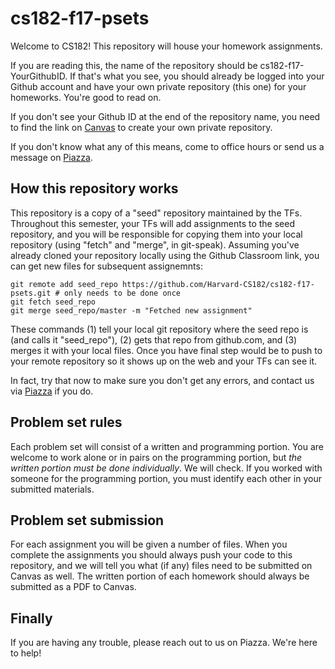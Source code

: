 # cs182-f17-psets

Welcome to CS182! This repository will house your homework assignments.

If you are reading this, the name of the repository should be cs182-f17-YourGithubID. If that's what you see, you should already be logged into your Github account and have your own private repository (this one) for your homeworks. You're good to read on.

If you don't see your Github ID at the end of the repository name, you need to find the link on [Canvas](https://canvas.harvard.edu/courses/29895) to create your own private repository.

If you don't know what any of this means, come to office hours or send us a message on [Piazza](https://piazza.com/class/j6mi3zytbdh4h3).

## How this repository works
This repository is a copy of a "seed" repository maintained by the TFs. Throughout this semester, your TFs will add assignments to the seed repository, and you will be responsible for copying them into your local repository (using "fetch" and "merge", in git-speak). Assuming you've already cloned your repository locally using the Github Classroom link, you can get new files for subsequent assignemnts:
```
git remote add seed_repo https://github.com/Harvard-CS182/cs182-f17-psets.git # only needs to be done once
git fetch seed_repo
git merge seed_repo/master -m "Fetched new assignment"
```
These commands (1) tell your local git repository where the seed repo is (and calls it "seed_repo"), (2) gets that repo from github.com, and (3) merges it with your local files. Once you have  final step would be to push to your remote repository so it shows up on the web and your TFs can see it.

In fact, try that now to make sure you don't get any errors, and contact us via [Piazza](https://piazza.com/class/j6mi3zytbdh4h3) if you do.

## Problem set rules
Each problem set will consist of a written and programming portion. You are welcome to work alone or in pairs on the programming portion, but *the written portion must be done individually*. We will check. If you worked with someone for the programming portion, you must identify each other in your submitted materials. 

## Problem set submission
For each assignment you will be given a number of files. When you complete the assignments you should always push your code to this repository, and we will tell you what (if any) files need to be submitted on Canvas as well. The written portion of each homework should always be submitted as a PDF to Canvas. 

## Finally
If you are having any trouble, please reach out to us on Piazza. We're here to help!
